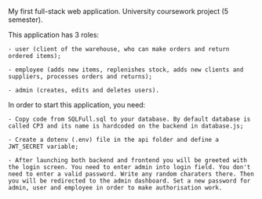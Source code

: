My first full-stack web application. University coursework project (5 semester).

This application has 3 roles:

    - user (client of the warehouse, who can make orders and return ordered items);

    - employee (adds new items, replenishes stock, adds new clients and suppliers, processes orders and returns);

    - admin (creates, edits and deletes users).

In order to start this application, you need:

    - Copy code from SQLFull.sql to your database. By default database is called CP3 and its name is hardcoded on the backend in database.js;

    - Create a dotenv (.env) file in the api folder and define a JWT_SECRET variable;

    - After launching both backend and frontend you will be greeted with the login screen. You need to enter admin into login field. You don't need to enter a valid password. Write any random charaters there. Then you will be redirected to the admin dashboard. Set a new password for admin, user and employee in order to make authorisation work.
